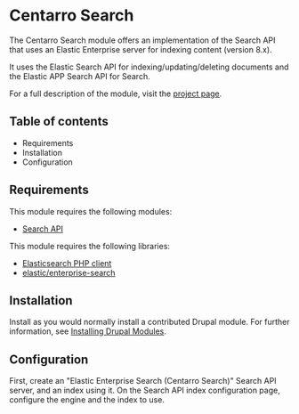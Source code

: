 # Centarro Search

The Centarro Search module offers an implementation of the Search API that uses an Elastic Enterprise server for 
indexing content (version 8.x).

It uses the Elastic Search API for indexing/updating/deleting documents and the Elastic APP Search API for Search. 

For a full description of the module, visit the
[project page](https://www.drupal.org/project/centarro_search).

## Table of contents

- Requirements
- Installation
- Configuration

## Requirements

This module requires the following modules:

- [Search API](https://www.drupal.org/project/search_api)

This module requires the following libraries:

- [Elasticsearch PHP client](https://github.com/elastic/elasticsearch-php)
- [elastic/enterprise-search](https://github.com/elastic/enterprise-search-php)

## Installation

Install as you would normally install a contributed Drupal module. For further
information, see
[Installing Drupal Modules](https://www.drupal.org/docs/extending-drupal/installing-drupal-modules).

## Configuration

First, create an "Elastic Enterprise Search (Centarro Search)" Search API server, and an index using it.
On the Search API index configuration page, configure the engine and the index to use.
